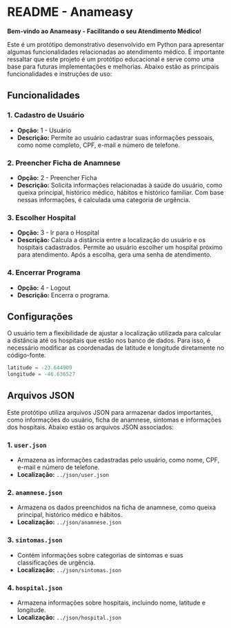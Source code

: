 # README - Anameasy 

**Bem-vindo ao Anameasy - Facilitando o seu Atendimento Médico!**

Este é um protótipo demonstrativo desenvolvido em Python para apresentar algumas funcionalidades relacionadas ao atendimento médico. É importante ressaltar que este projeto é um protótipo educacional e serve como uma base para futuras implementações e melhorias. Abaixo estão as principais funcionalidades e instruções de uso:

## Funcionalidades

### 1. Cadastro de Usuário
   - **Opção:** 1 - Usuário
   - **Descrição:** Permite ao usuário cadastrar suas informações pessoais, como nome completo, CPF, e-mail e número de telefone.

### 2. Preencher Ficha de Anamnese
   - **Opção:** 2 - Preencher Ficha
   - **Descrição:** Solicita informações relacionadas à saúde do usuário, como queixa principal, histórico médico, hábitos e histórico familiar. Com base nessas informações, é calculada uma categoria de urgência.

### 3. Escolher Hospital
   - **Opção:** 3 - Ir para o Hospital
   - **Descrição:** Calcula a distância entre a localização do usuário e os hospitais cadastrados. Permite ao usuário escolher um hospital próximo para atendimento. Após a escolha, gera uma senha de atendimento.

### 4. Encerrar Programa
   - **Opção:** 4 - Logout
   - **Descrição:** Encerra o programa.

## Configurações

O usuário tem a flexibilidade de ajustar a localização utilizada para calcular a distância até os hospitais que estão nos banco de dados. Para isso, é necessário modificar as coordenadas de latitude e longitude diretamente no código-fonte.

```python
latitude = -23.644909
longitude = -46.636527
```
## Arquivos JSON

Este protótipo utiliza arquivos JSON para armazenar dados importantes, como informações do usuário, ficha de anamnese, sintomas e informações dos hospitais. Abaixo estão os arquivos JSON associados:

### 1. `user.json`
   - Armazena as informações cadastradas pelo usuário, como nome, CPF, e-mail e número de telefone.
   - **Localização:** `../json/user.json`

### 2. `anamnese.json`
   - Armazena os dados preenchidos na ficha de anamnese, como queixa principal, histórico médico e hábitos.
   - **Localização:** `../json/anamnese.json`

### 3. `sintomas.json`
   - Contém informações sobre categorias de sintomas e suas classificações de urgência.
   - **Localização:** `../json/sintomas.json`

### 4. `hospital.json`
   - Armazena informações sobre hospitais, incluindo nome, latitude e longitude.
   - **Localização:** `../json/hospital.json`
